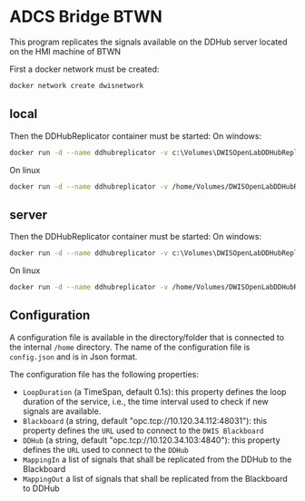 ﻿# ADCS Bridge BTWN
This program replicates the signals available on the DDHub server located on the
HMI machine of BTWN

First a docker network must be created:
```bash
docker network create dwisnetwork
```
## local
Then the DDHubReplicator container must be started:
On windows:
```bash
docker run -d --name ddhubreplicator -v c:\Volumes\DWISOpenLabDDHubReplicator:/home --network dwisnetwork -d dwisopenlabddhubreplicator:latest
```
On linux
```bash
docker run -d --name ddhubreplicator -v /home/Volumes/DWISOpenLabDDHubReplicator:/home --network dwisnetwork -d dwisopenlabddhubreplicator:latest
```

## server
Then the DDHubReplicator container must be started:
On windows:
```bash
docker run -d --name ddhubreplicator -v c:\Volumes\DWISOpenLabDDHubReplicator:/home --network dwisnetwork -d digiwells/dwisopenlabddhubreplicator:stable
```
On linux
```bash
docker run -d --name ddhubreplicator -v /home/Volumes/DWISOpenLabDDHubReplicator:/home --network dwisnetwork -d digiwells/dwisopenlabddhubreplicator:stable
```


## Configuration
A configuration file is available in the directory/folder that is connected to the internal `/home` directory. The name of the configuration
file is `config.json` and is in Json format.

The configuration file has the following properties:
- `LoopDuration` (a TimeSpan, default 0.1s): this property defines the loop duration of the service, i.e., the time interval used to check if new signals are available.
- `Blackboard` (a string, default "opc.tcp://10.120.34.112:48031"): this property defines the `URL` used to connect to the `DWIS Blackboard`
- `DDHub` (a string, default "opc.tcp://10.120.34.103:4840"): this property defines the `URL` used to connect to the `DDHub`
- `MappingIn` a list of signals that shall be replicated from the DDHub to the Blackboard
- `MappingOut` a list of signals that shall be replicated from the Blackboard to DDHub

